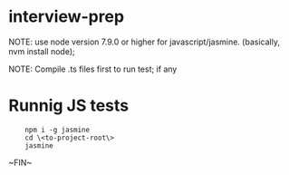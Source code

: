 # interview-prep

NOTE: use node version 7.9.0 or higher for javascript/jasmine. (basically, nvm install node);

NOTE: Compile .ts files first to run test; if any

# Runnig JS tests

```
    npm i -g jasmine
    cd \<to-project-root\>
    jasmine
```

~FIN~
